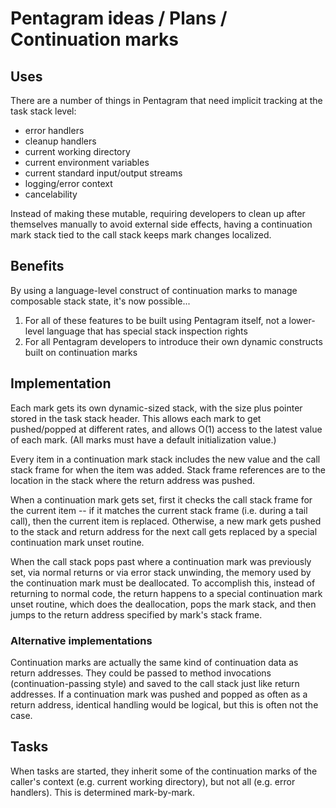 # Pentagram ideas / Plans / Continuation marks

## Uses

There are a number of things in Pentagram that need implicit tracking at the task stack level:

- error handlers
- cleanup handlers
- current working directory
- current environment variables
- current standard input/output streams
- logging/error context
- cancelability

Instead of making these mutable, requiring developers to clean up after themselves manually to avoid external side effects, having a continuation mark stack tied to the call stack keeps mark changes localized.

## Benefits

By using a language-level construct of continuation marks to manage composable stack state, it's now possible...

1. For all of these features to be built using Pentagram itself, not a lower-level language that has special stack inspection rights
2. For all Pentagram developers to introduce their own dynamic constructs built on continuation marks

## Implementation

Each mark gets its own dynamic-sized stack, with the size plus pointer stored in the task stack header. This allows each mark to get pushed/popped at different rates, and allows O(1) access to the latest value of each mark. (All marks must have a default initialization value.)

Every item in a continuation mark stack includes the new value and the call stack frame for when the item was added. Stack frame references are to the location in the stack where the return address was pushed.

When a continuation mark gets set, first it checks the call stack frame for the current item -- if it matches the current stack frame (i.e. during a tail call), then the current item is replaced. Otherwise, a new mark gets pushed to the stack and return address for the next call gets replaced by a special continuation mark unset routine.

When the call stack pops past where a continuation mark was previously set, via normal returns or via error stack unwinding, the memory used by the continuation mark must be deallocated. To accomplish this, instead of returning to normal code, the return happens to a special continuation mark unset routine, which does the deallocation, pops the mark stack, and then jumps to the return address specified by mark's stack frame.

### Alternative implementations

Continuation marks are actually the same kind of continuation data as return addresses. They could be passed to method invocations (continuation-passing style) and saved to the call stack just like return addresses. If a continuation mark was pushed and popped as often as a return address, identical handling would be logical, but this is often not the case.

## Tasks

When tasks are started, they inherit some of the continuation marks of the caller's context (e.g. current working directory), but not all (e.g. error handlers). This is determined mark-by-mark.

